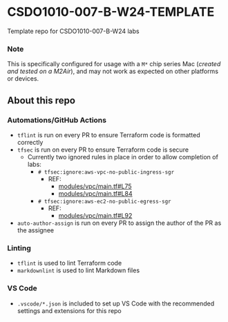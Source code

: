 # CSDO1010-007-B-W24-TEMPLATE

Template repo for CSDO1010-007-B-W24 labs

### Note

This is specifically configured for usage with a `M*` chip series Mac (_created and tested on a M2Air_), and may not work as expected on other platforms or devices.  

## About this repo

### Automations/GitHub Actions

- `tflint` is run on every PR to ensure Terraform code is formatted correctly
- `tfsec` is run on every PR to ensure Terraform code is secure
  - Currently two ignored rules in place in order to allow completion of labs:
    - `# tfsec:ignore:aws-vpc-no-public-ingress-sgr`
      - REF:
        - [modules/vpc/main.tf#L75](https://github.com/justin-irl/CSDO1010-007-B-W24-TEMPLATE/blob/main/modules/vpc/main.tf#L75)
        - [modules/vpc/main.tf#L84](https://github.com/justin-irl/CSDO1010-007-B-W24-TEMPLATE/blob/main/modules/vpc/main.tf#L84)
    - `# tfsec:ignore:aws-ec2-no-public-egress-sgr`
      - REF:
        - [modules/vpc/main.tf#L92](https://github.com/justin-irl/CSDO1010-007-B-W24-TEMPLATE/blob/main/modules/vpc/main.tf#L92>)
- `auto-author-assign` is run on every PR to assign the author of the PR as the assignee

### Linting

- `tflint` is used to lint Terraform code
- `markdownlint` is used to lint Markdown files

### VS Code

- `.vscode/*.json` is included to set up VS Code with the recommended settings and extensions for this repo
